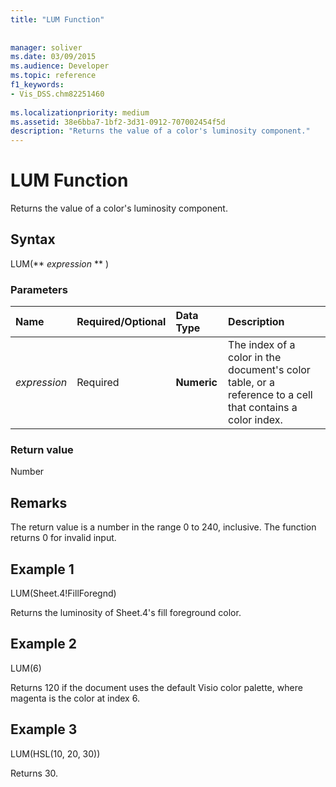 ```yaml
---
title: "LUM Function"
 
 
manager: soliver
ms.date: 03/09/2015
ms.audience: Developer
ms.topic: reference
f1_keywords:
- Vis_DSS.chm82251460
 
ms.localizationpriority: medium
ms.assetid: 38e6bba7-1bf2-3d31-0912-707002454f5d
description: "Returns the value of a color's luminosity component."
---
```


# LUM Function

Returns the value of a color's luminosity component.
  
## Syntax

LUM(** *expression* ** ) 
  
### Parameters

|**Name**|**Required/Optional**|**Data Type**|**Description**|
|:-----|:-----|:-----|:-----|
| _expression_ <br/> |Required  <br/> |**Numeric** <br/> |The index of a color in the document's color table, or a reference to a cell that contains a color index. |
   
### Return value

Number
  
## Remarks

The return value is a number in the range 0 to 240, inclusive. The function returns 0 for invalid input. 
  
## Example 1

LUM(Sheet.4!FillForegnd)
  
Returns the luminosity of Sheet.4's fill foreground color.
  
## Example 2

LUM(6)
  
Returns 120 if the document uses the default Visio color palette, where magenta is the color at index 6.
  
## Example 3

LUM(HSL(10, 20, 30))
  
Returns 30.
  

